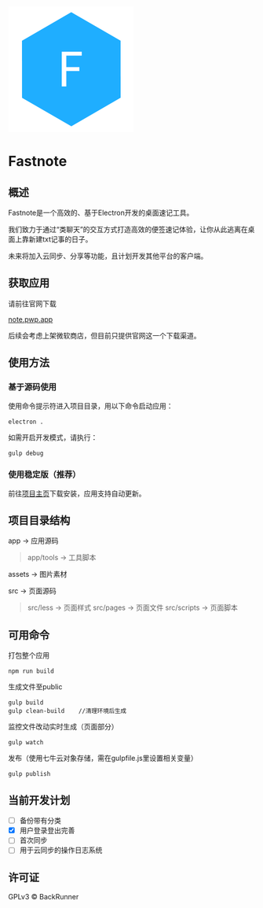 ![Fastnote](https://github.com/backrunner/Fastnote/blob/master/assets/images/logo.png?raw=true)

# Fastnote

## 概述

Fastnote是一个高效的、基于Electron开发的桌面速记工具。

我们致力于通过“类聊天”的交互方式打造高效的便签速记体验，让你从此逃离在桌面上靠新建txt记事的日子。

未来将加入云同步、分享等功能，且计划开发其他平台的客户端。

## 获取应用

请前往官网下载

[note.pwp.app](https://note.pwp.app)

后续会考虑上架微软商店，但目前只提供官网这一个下载渠道。

## 使用方法

### 基于源码使用

使用命令提示符进入项目目录，用以下命令启动应用：

```shell
electron .
```

如需开启开发模式，请执行：

```javascript
gulp debug
```

### 使用稳定版（推荐）

前往[项目主页](https://note.pwp.app)下载安装，应用支持自动更新。

## 项目目录结构

app     ->  应用源码

> app/tools   ->  工具脚本

assets  ->  图片素材

src     ->  页面源码

> src/less    ->  页面样式
> src/pages   ->  页面文件
> src/scripts ->  页面脚本

## 可用命令

打包整个应用

```shell
npm run build
```

生成文件至public

```shell
gulp build
gulp clean-build    //清理环境后生成
```

监控文件改动实时生成（页面部分）

```shell
gulp watch
```

发布（使用七牛云对象存储，需在gulpfile.js里设置相关变量）

```shell
gulp publish
```

## 当前开发计划

- [ ] 备份带有分类
- [x] 用户登录登出完善
- [ ] 首次同步
- [ ] 用于云同步的操作日志系统

## 许可证

GPLv3 © BackRunner
